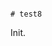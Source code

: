                                                                                                                        # test8

Init.
